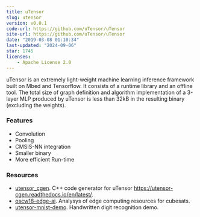 ```yaml
---
title: uTensor
slug: utensor
version: v0.0.1
code-url: https://github.com/uTensor/uTensor
site-url: https://github.com/uTensor/uTensor
date: "2019-03-08 01:10:34"
last-updated: "2024-09-06"
star: 1745
licenses:
    - Apache License 2.0
---
```

uTensor is an extremely light-weight machine learning inference framework built on Mbed and Tensorflow. It consists of a runtime library and an offline tool. The total size of graph definition and algorithm implementation of a 3-layer MLP produced by uTensor is less than 32kB in the resulting binary (excluding the weights).

### Features

- Convolution
- Pooling
- CMSIS-NN integration
- Smaller binary
- More efficient Run-time

### Resources
<!--github-projects-->
- [utensor_cgen](https://github.com/uTensor/utensor_cgen). C++ code generator for uTensor https://utensor-cgen.readthedocs.io/en/latest/.
- [oscw18-edge-ai](https://github.com/crespum/oscw18-edge-ai). Analysys of edge computing resources for cubesats.
- [utensor-mnist-demo](https://github.com/ARMmbed/utensor-mnist-demo). Handwritten digit recognition demo.
